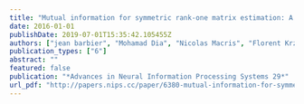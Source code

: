 ```yaml
---
title: "Mutual information for symmetric rank-one matrix estimation: A proof of the replica formula"
date: 2016-01-01
publishDate: 2019-07-01T15:35:42.105455Z
authors: ["jean barbier", "Mohamad Dia", "Nicolas Macris", "Florent Krzakala", "Thibault Lesieur", "Lenka Zdeborová"]
publication_types: ["6"]
abstract: ""
featured: false
publication: "*Advances in Neural Information Processing Systems 29*"
url_pdf: "http://papers.nips.cc/paper/6380-mutual-information-for-symmetric-rank-one-matrix-estimation-a-proof-of-the-replica-formula.pdf"
---
```


